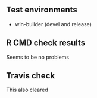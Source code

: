 ## Test environments
* win-builder (devel and release)

## R CMD check results
Seems to be no problems

## Travis check 
This also cleared
